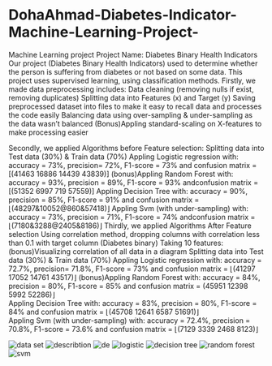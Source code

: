 # DohaAhmad-Diabetes-Indicator-Machine-Learning-Project-
Machine Learning project
Project Name: Diabetes Binary Health Indicators
Our project (Diabetes Binary Health Indicators) used to determine whether the person is suffering from diabetes or not based on some data.
This project uses supervised learning, using classification methods.
Firstly, we made data preprocessing includes: 
	Data cleaning (removing nulls if exist, removing duplicates)
	Splitting data into Features (x) and Target (y)
	Saving preprocessed dataset into files to make it easy to recall data and processes the code easily 
	Balancing data using over-sampling & under-sampling as the data wasn’t balanced 
	(Bonus)Appling standard-scaling on X-features to make processing easier 

Secondly, we applied Algorithms before Feature selection:
	Splitting data into Test data (30%) & Train data (70%)
	Appling Logistic regression with: accuracy = 73%, precision= 72%, F1-score = 73% and confusion matrix = [(41463 16886 14439 43839)]
	(bonus)Appling Random Forest with: accuracy = 93%, precision = 89%, F1-score = 93% andconfusion matrix = [(51352 6997 719 57559)] 
	Appling Decision Tree with: accuracy = 90%, precision = 85%, F1-score = 91% and confusion matrix = ⌊(48297&10052@860&57418)⌋
	Appling Svm (with under-sampling) with: accuracy = 73%, precision = 71%, F1-score = 74% andconfusion matrix = ⌊(7180&3288@2405&8186)⌋
Thirdly, we applied Algorithms After Feature selection
Using correlation method, dropping columns with correlation less than 0.1 with target column (Diabetes binary) Taking 10 features:
	(bonus)Visualizing correlation of all data in a diagram 
	Splitting data into Test data (30%) & Train data (70%)
	Appling Logistic regression with: accuracy = 72.7%, precision= 71.8%, F1-score = 73% and confusion matrix = ⌊(41297 17052 14761 43517)⌋
	(bonus)Appling Random Forest with: accuracy = 84%, precision = 80%, F1-score = 85% and confusion matrix = (45951 12398 5992 52286)⌋    
	Appling Decision Tree with: accuracy = 83%, precision = 80%, F1-score = 84% and confusion matrix = ⌊(45708 12641 6587 51691)⌋  
	Appling Svm (with under-sampling) with: accuracy = 72.4%, precision = 70.8%, F1-score = 73.6% and confusion matrix = ⌊(7129 3339 2468 8123)⌋

![data set](https://user-images.githubusercontent.com/103465018/177391962-6f286d3f-1d7c-4069-b26e-02cfb759481d.PNG)
![describtion](https://user-images.githubusercontent.com/103465018/177391982-64f53610-4dc4-4761-b253-3a882fb277f8.PNG)
![de](https://user-images.githubusercontent.com/103465018/177391994-ab82841e-b112-47ac-850b-06e477913bc1.PNG)
![logistic](https://user-images.githubusercontent.com/103465018/177392010-f6cccedb-d332-4c73-b66d-bc5452267453.PNG)
![decision tree](https://user-images.githubusercontent.com/103465018/177392023-c2ce7e4e-cad9-43d7-bff4-5abd8affd835.PNG)
![random forest](https://user-images.githubusercontent.com/103465018/177392034-5ba586de-6fa6-4c6b-9a07-29c5c4c4260b.PNG)
![svm](https://user-images.githubusercontent.com/103465018/177392047-21361ec6-584d-42d4-8538-d2dd661b20d1.PNG)







